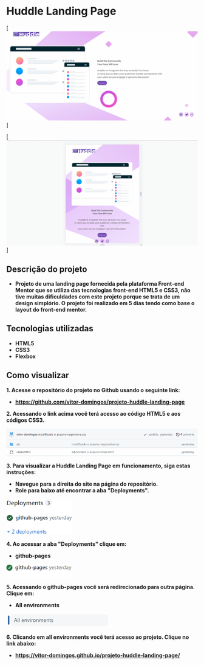 # Huddle Landing Page

[<img src="./.gif huddle landing page.gif" alt="gif da versão desktop da huddle landing page">]

[<img src="./.gif huddle landing page mobile.gif" alt="gif da versão mobile da huddle landing page">]

## Descrição do projeto

- **Projeto de uma landing page fornecida pela plataforma Front-end Mentor que se utiliza das tecnologias front-end HTML5 e CSS3, não tive muitas dificuldades com este projeto porque se trata de um design simplório. O projeto foi realizado em 5 dias tendo como base o layout do front-end mentor.**

## Tecnologias utilizadas

- **HTML5**
- **CSS3**
- **Flexbox**
## Como visualizar

**1. Acesse o repositório do projeto no Github usando o seguinte link:**

- **https://github.com/vitor-domingos/projeto-huddle-landing-page**


**2. Acessando o link acima você terá acesso ao código HTML5 e aos códigos CSS3.**

![Gif dos arquivos de código do projeto](./.gif%20dos%20arquivos%20da%20huddle%20landing%20page%20.gif)

 **3. Para visualizar a Huddle Landing Page em funcionamento, siga estas instruções:**

 - **Navegue para a direita do site na página do repositório.**
- **Role para baixo até encontrar a aba "Deployments".**


![Gif da aba deployments](./.gif%20deployments.gif)

**4. Ao acessar a aba "Deployments" clique em:**

 - **github-pages**

![Gif do github-pages](./.gif%20github-pages.gif)

**5. Acessando o github-pages você será redirecionado para outra página. Clique em:**

 - **All environments**

![Gif do all environments](./.gif%20all%20environments.gif)

**6. Clicando em all environments você terá acesso ao projeto. Clique no link abaixo:**

- **https://vitor-domingos.github.io/projeto-huddle-landing-page/**





